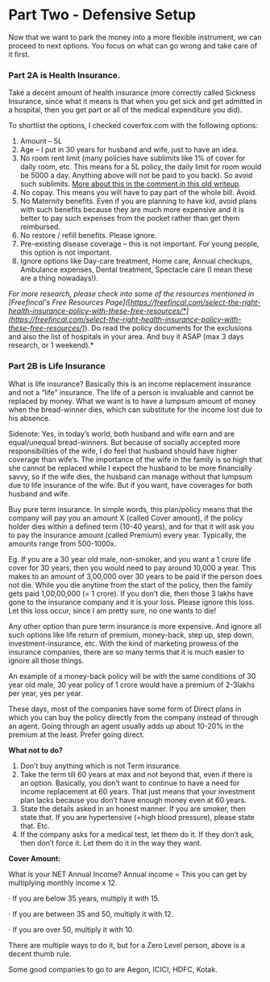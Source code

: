# Part Two - Defensive Setup

Now that we want to park the money into a more flexible instrument, we can proceed to next options. You focus on what can go wrong and take care of it first.

### **Part 2A is Health Insurance**.

Take a decent amount of health insurance (more correctly called Sickness Insurance, since what it means is that when you get sick and get admitted in a hospital, then you get part or all of the medical expenditure you did).

To shortlist the options, I checked coverfox.com with the following options:

1.  Amount – 5L
2.  Age – I put in 30 years for husband and wife, just to have an idea.
3.  No room rent limit (many policies have sublimits like 1% of cover for daily room, etc. This means for a 5L policy, the daily limit for room would be 5000 a day. Anything above will not be paid to you back). So avoid such sublimits. [More about this in the comment in this old writeup](https://www.reddit.com/r/IndiaInvestments/comments/2h3r0a/how_to_buy_a_health_insurance_policy_steps_and/).
4.  No copay. This means you will have to pay part of the whole bill. Avoid.
5.  No Maternity benefits. Even if you are planning to have kid, avoid plans with such benefits because they are much more expensive and it is better to pay such expenses from the pocket rather than get them reimbursed.
6.  No restore / refill benefits. Please ignore.
7.  Pre-existing disease coverage – this is not important. For young people, this option is not important.
8.  Ignore options like Day-care treatment, Home care, Annual checkups, Ambulance expenses, Dental treatment, Spectacle care (I mean these are a thing nowadays!).

*For more research, please check into some of the resources mentioned in \[Freefincal's Free Resources Page\](*[*https://freefincal.com/select-the-right-health-insurance-policy-with-these-free-resources/*](https://freefincal.com/select-the-right-health-insurance-policy-with-these-free-resources/)*). Do read the policy documents for the exclusions and also the list of hospitals in your area. And buy it ASAP (max 3 days research, or 1 weekend).*

### **Part 2B is Life Insurance**

What is life insurance? Basically this is an income replacement insurance and not a “life” insurance. The life of a person is invaluable and cannot be replaced by money. What we want is to have a lumpsum amount of money when the bread-winner dies, which can substitute for the income lost due to his absence.

Sidenote: Yes, in today’s world, both husband and wife earn and are equal/unequal bread-winners. But because of socially accepted more responsibilities of the wife, I do feel that husband should have higher coverage than wife’s. The importance of the wife in the family is so high that she cannot be replaced while I expect the husband to be more financially savvy, so if the wife dies, the husband can manage without that lumpsum due to life insurance of the wife. But if you want, have coverages for both husband and wife.

Buy pure term insurance. In simple words, this plan/policy means that the company will pay you an amount X (called Cover amount), if the policy holder dies within a defined term (10-40 years), and for that it will ask you to pay the insurance amount (called Premium) every year. Typically, the amounts range from 500-1000x.

Eg. If you are a 30 year old male, non-smoker, and you want a 1 crore life cover for 30 years, then you would need to pay around 10,000 a year. This makes to an amount of 3,00,000 over 30 years to be paid if the person does not die. While you die anytime from the start of the policy, then the family gets paid 1,00,00,000 (= 1 crore). If you don’t die, then those 3 lakhs have gone to the insurance company and it is your loss. Please ignore this loss. Let this loss occur, since I am pretty sure, no one wants to die!

Any other option than pure term insurance is more expensive. And ignore all such options like life return of premium, money-back, step up, step down, investment-insurance, etc. With the kind of marketing prowess of the insurance companies, there are so many terms that it is much easier to ignore all those things.

An example of a money-back policy will be with the same conditions of 30 year old male, 30 year policy of 1 crore would have a premium of 2-3lakhs per year, yes per year.

These days, most of the companies have some form of Direct plans in which you can buy the policy directly from the company instead of through an agent. Going through an agent usually adds up about 10-20% in the premium at the least. Prefer going direct.

**What not to do?**

1.  Don’t buy anything which is not Term insurance.
2.  Take the term till 60 years at max and not beyond that, even if there is an option. Basically, you don’t want to continue to have a need for income replacement at 60 years. That just means that your investment plan lacks because you don’t have enough money even at 60 years.
3.  State the details asked in an honest manner. If you are smoker, then state that. If you are hypertensive (=high blood pressure), please state that. Etc.
4.  If the company asks for a medical test, let them do it. If they don’t ask, then don’t force it. Let them do it in the way they want.

**Cover Amount:**

What is your NET Annual Income? Annual income = This you can get by multiplying monthly income x 12.

· If you are below 35 years, multiply it with 15.

· If you are between 35 and 50, multiply it with 12.

· If you are over 50, multiply it with 10.

There are multiple ways to do it, but for a Zero Level person, above is a decent thumb rule.

Some good companies to go to are Aegon, ICICI, HDFC, Kotak.
